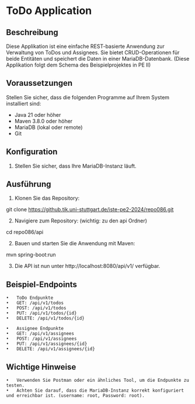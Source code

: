 # ToDo Application

## Beschreibung

Diese Applikation ist eine einfache REST-basierte Anwendung zur Verwaltung von ToDos und Assignees. Sie bietet CRUD-Operationen für beide Entitäten und speichert die Daten in einer MariaDB-Datenbank.
(Diese Applikation folgt dem Schema des Beispielprojektes in PE II)

## Voraussetzungen

Stellen Sie sicher, dass die folgenden Programme auf Ihrem System installiert sind:

- Java 21 oder höher
- Maven 3.8.0 oder höher
- MariaDB (lokal oder remote)
- Git

## Konfiguration

1. Stellen Sie sicher, dass Ihre MariaDB-Instanz läuft.

## Ausführung

1. Klonen Sie das Repository:

git clone https://github.tik.uni-stuttgart.de/iste-pe2-2024/repo086.git

2. Navigiere zum Repository: (wichtig: zu den api Ordner)

cd repo086/api

2. Bauen und starten Sie die Anwendung mit Maven:

mvn spring-boot:run

3. Die API ist nun unter http://localhost:8080/api/v1/ verfügbar.

## Beispiel-Endpoints

    •	ToDo Endpunkte
    •	GET: /api/v1/todos
    •	POST: /api/v1/todos
    •	PUT: /api/v1/todos/{id}
    •	DELETE: /api/v1/todos/{id}

    •	Assignee Endpunkte
    •	GET: /api/v1/assignees
    •	POST: /api/v1/assignees
    •	PUT: /api/v1/assignees/{id}
    •	DELETE: /api/v1/assignees/{id}

## Wichtige Hinweise

    •	Verwenden Sie Postman oder ein ähnliches Tool, um die Endpunkte zu testen.
    •	Achten Sie darauf, dass die MariaDB-Instanz korrekt konfiguriert und erreichbar ist. (username: root, Password: root).
